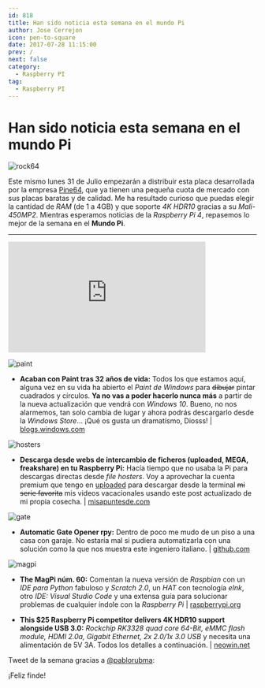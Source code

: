 ```yaml
---
id: 818
title: Han sido noticia esta semana en el mundo Pi
author: Jose Cerrejon
icon: pen-to-square
date: 2017-07-28 11:15:00
prev: /
next: false
category:
  - Raspberry PI
tag:
  - Raspberry PI
---
```


# Han sido noticia esta semana en el mundo Pi

![rock64](/images/2017/07/rock64.png)

Este mismo lunes 31 de Julio empezarán a distribuir esta placa desarrollada por la empresa [Pine64](https://www.pine64.org/), que ya tienen una pequeña cuota de mercado con sus placas baratas y de calidad. Me ha resultado curioso que puedas elegir la cantidad de *RAM* (de 1 a 4GB) y que soporte *4K HDR10* gracias a su *Mali-450MP2*. Mientras esperamos noticias de la *Raspberry Pi 4*, repasemos lo mejor de la semana en el **Mundo Pi**.

- - -
<iframe width="400" height="225" src="https://www.youtube.com/embed/Pft7voW5ui8?rel=0" frameborder="0" allowfullscreen></iframe>

![paint](/images/2017/07/paint.jpg)

* **Acaban con Paint tras 32 años de vida:** Todos los que estamos aquí, alguna vez en su vida ha abierto el *Paint de Windows* para ~~dibujar~~ pintar cuadrados y círculos. **Ya no vas a poder hacerlo nunca más** a partir de la nueva actualización que vendrá con *Windows 10*. Bueno, no nos alarmemos, tan solo cambia de lugar y ahora podrás descargarlo desde la *Windows Store*... ¡Qué os gusta un dramatísmo, Diosss! | [blogs.windows.com](https://blogs.windows.com/windowsexperience/2017/07/24/ms-paint-stay/#kfso5VpzB4I3idtf.97)

![hosters](/images/download1.png)

* **Descarga desde webs de intercambio de ficheros (uploaded, MEGA, freakshare) en tu Raspberry Pi:** Hacía tiempo que no usaba la Pi para descargas directas desde *file hosters*. Voy a aprovechar la cuenta premium que tengo en [uploaded](http://ul.to/ref/8900882) para descargar desde la terminal ~~mi serie favorita~~ mis videos vacacionales usando este post actualizado de mi propia cosecha. | [misapuntesde.com](/post.php?id=239)

![gate](/images/2017/07/gate.png)

* **Automatic Gate Opener rpy:** Dentro de poco me mudo de un piso a una casa con garaje. No estaría mal si pudiera automatizarla con una solución como la que nos muestra este ingeniero italiano. | [github.com](https://github.com/sdrabb/automatic-gate-opener-rpy)

![magpi](/images/2017/07/magpi.png)

* **The MagPi núm. 60:** Comentan la nueva versión de *Raspbian* con un *IDE para Python* fabuloso y *Scratch 2.0*, un *HAT* con tecnología *eInk*, otro *IDE: Visual Studio Code* y una extensa guía para solucionar problemas de cualquier índole con la *Raspberry Pi* | [raspberrypi.org](https://www.raspberrypi.org/magpi/issues/60/)

* **This $25 Raspberry Pi competitor delivers 4K HDR10 support alongside USB 3.0:** *Rockchip RK3328 quad core 64-Bit, eMMC flash module, HDMI 2.0a, Gigabit Ethernet, 2x 2.0/1x 3.0 USB* y necesita una alimentación de 5V 3A. Todos los detalles a continuación. | [neowin.net](https://www.neowin.net/news/this-25-raspberry-pi-competitor-delivers-4k-hdr10-support-alongside-usb-30)

Tweet de la semana gracias a [@pablorubma](https://twitter.com/pablorubma):




¡Feliz finde!